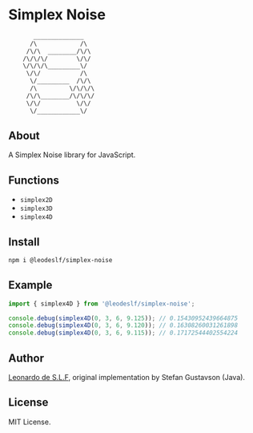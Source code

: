 # Simplex Noise

```txt
       ______________
      /\            /\
     /\/\  ________/\/\
    /\/\/\/        \/\/    
    \/\/\/\_________\/
     \/\/           /\
      \/_________  /\/\
      /\         \/\/\/\
     /\/\________/\/\/\/
     \/\/          \/\/
      \/____________\/

```

## About

A Simplex Noise library for JavaScript.

## Functions

- `simplex2D`
- `simplex3D`
- `simplex4D`

## Install

```bash
npm i @leodeslf/simplex-noise
```

## Example

```javascript
import { simplex4D } from '@leodeslf/simplex-noise';

console.debug(simplex4D(0, 3, 6, 9.125)); // 0.15430952439664875
console.debug(simplex4D(0, 3, 6, 9.120)); // 0.16308260031261898
console.debug(simplex4D(0, 3, 6, 9.115)); // 0.17172544402554224
```

## Author

[Leonardo de S.L.F](https://github.com/leodeslf "GitHub profile"), original implementation by Stefan Gustavson (Java).

## License

MIT License.
